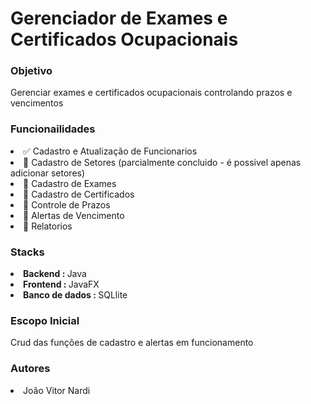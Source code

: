 <h1>Gerenciador de Exames e Certificados Ocupacionais</h1>

<h3>Objetivo</h3>
<p> Gerenciar exames e certificados ocupacionais controlando prazos e vencimentos</p>

<h3>Funcionailidades</h3>
<li>✅ Cadastro e Atualização de Funcionarios  </li> 
<li>🚧 Cadastro de Setores (parcialmente concluido - é possivel apenas adicionar setores) </li>
<li>🚧 Cadastro de Exames </li>
<li>🚧 Cadastro de Certificados </li>
<li>🚧 Controle de Prazos </li>
<li>🚧 Alertas de Vencimento </li>
<li>🚧 Relatorios </li>

<h3> Stacks </h3>
<li><strong>Backend : </strong> Java</li>
<li><strong>Frontend : </strong> JavaFX</li>
<li><strong>Banco de dados : </strong> SQLlite</li>

<h3>Escopo Inicial</h3>
<p>Crud das funções de cadastro e alertas em funcionamento </p>


<h3>Autores</h3>
<li>João Vitor Nardi</li>
